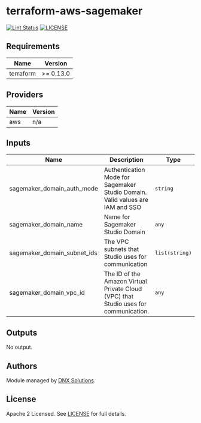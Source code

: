 # terraform-aws-sagemaker

[![Lint Status](https://github.com/DNXLabs/terraform-aws-template/workflows/Lint/badge.svg)](https://github.com/DNXLabs/terraform-aws-template/actions)
[![LICENSE](https://img.shields.io/github/license/DNXLabs/terraform-aws-template)](https://github.com/DNXLabs/terraform-aws-template/blob/master/LICENSE)

<!--- BEGIN_TF_DOCS --->

## Requirements

| Name | Version |
|------|---------|
| terraform | >= 0.13.0 |

## Providers

| Name | Version |
|------|---------|
| aws | n/a |

## Inputs

| Name | Description | Type | Default | Required |
|------|-------------|------|---------|:--------:|
| sagemaker\_domain\_auth\_mode | Authentication Mode for Sagemaker Studio Domain. Valid values are IAM and SSO | `string` | `"IAM"` | no |
| sagemaker\_domain\_name | Name for Sagemaker Studio Domain | `any` | n/a | yes |
| sagemaker\_domain\_subnet\_ids | The VPC subnets that Studio uses for communication | `list(string)` | n/a | yes |
| sagemaker\_domain\_vpc\_id | The ID of the Amazon Virtual Private Cloud (VPC) that Studio uses for communication. | `any` | n/a | yes |

## Outputs

No output.

<!--- END_TF_DOCS --->

## Authors

Module managed by [DNX Solutions](https://github.com/DNXLabs).

## License

Apache 2 Licensed. See [LICENSE](https://github.com/DNXLabs/terraform-aws-sagemaker/blob/master/LICENSE) for full details.
